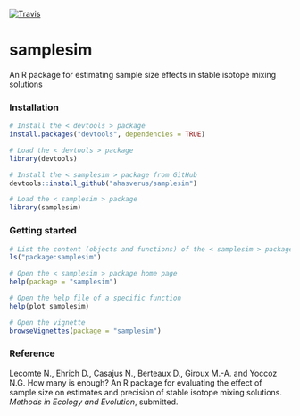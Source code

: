 [![Travis](https://travis-ci.org/ahasverus/samplesim.svg?branch=master)](https://travis-ci.org/ahasverus/samplesim)

# samplesim

An R package for estimating sample size effects in stable isotope mixing solutions

### Installation

```r
# Install the < devtools > package
install.packages("devtools", dependencies = TRUE)

# Load the < devtools > package
library(devtools)

# Install the < samplesim > package from GitHub
devtools::install_github("ahasverus/samplesim")

# Load the < samplesim > package
library(samplesim)
```

### Getting started

```r
# List the content (objects and functions) of the < samplesim > package
ls("package:samplesim")

# Open the < samplesim > package home page
help(package = "samplesim")

# Open the help file of a specific function
help(plot_samplesim)

# Open the vignette
browseVignettes(package = "samplesim")
```

### Reference

Lecomte N., Ehrich D., Casajus N., Berteaux D., Giroux M.-A. and Yoccoz N.G. How many is enough? An R package for evaluating the effect of sample size on estimates and precision of stable isotope mixing solutions. _Methods in Ecology and Evolution_, submitted.
